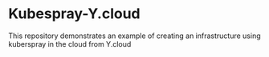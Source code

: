 # Kubespray-Y.cloud
This repository demonstrates an example of creating an infrastructure using kuberspray in the cloud from Y.cloud
